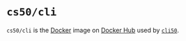 # `cs50/cli`

`cs50/cli` is the [Docker](../docker) image on [Docker Hub](https://hub.docker.com/r/cs50/cli/) used by [`cli50`](../cli50).
